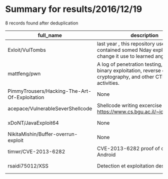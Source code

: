 
# Summary for results/2016/12/19
    
8 records found after deduplication

| full_name | description | html_url | matched_list | matched_count | pushed_at | size | stargazers_count | language | forks_count |
|-----------------------------------------------|-------------------------------------------------------------------------------------------------------------------------------------|------------------------------------------------------------------|----------------|-----------------|---------------------------|--------|--------------------|------------|---------------|
| Exloit/VulTombs | last year , this repository used to contained somed Nday exploit . but I change it use to learned angular2 . | https://github.com/Exloit/VulTombs | ['exploit'] | 1 | 2016-12-19 09:18:24+00:00 | 16 | 0 | JavaScript | 0 |
| mattfeng/pwn | A log of penetration testing, Metasploit, binary exploitation, reverse engineering, cryptography, and other CTF related activities. | https://github.com/mattfeng/pwn | ['exploit'] | 1 | 2016-12-19 04:59:51+00:00 | 101 | 0 | HTML | 1 |
| PimmyTrousers/Hacking-The-Art-Of-Exploitation | None | https://github.com/PimmyTrousers/Hacking-The-Art-Of-Exploitation | ['exploit'] | 1 | 2016-12-19 07:11:50+00:00 | 110 | 0 | C | 0 |
| acepace/VulnerableSeverShellcode | Shellcode writing excercise for https://www.cs.bgu.ac.il/~iosv171/Main | https://github.com/acepace/VulnerableSeverShellcode | ['shellcode'] | 1 | 2016-12-19 20:16:33+00:00 | 14 | 0 | C++ | 1 |
| xDoNT/JavaExploit64 | None | https://github.com/xDoNT/JavaExploit64 | ['exploit'] | 1 | 2016-12-19 10:57:23+00:00 | 0 | 0 | | 0 |
| NikitaMishin/Buffer-overrun-exploit | None | https://github.com/NikitaMishin/Buffer-overrun-exploit | ['exploit'] | 1 | 2016-12-19 14:56:51+00:00 | 232 | 0 | C | 0 |
| timwr/CVE-2013-6282 | CVE-2013-6282 proof of concept for Android | https://github.com/timwr/CVE-2013-6282 | ['cve-2'] | 1 | 2016-12-19 16:19:07+00:00 | 7 | 12 | C | 18 |
| rsaidi75012/XSS | Detection et exploitation des failles XSS | https://github.com/rsaidi75012/XSS | ['exploit'] | 1 | 2016-12-19 17:31:02+00:00 | 0 | 0 | | 0 |
